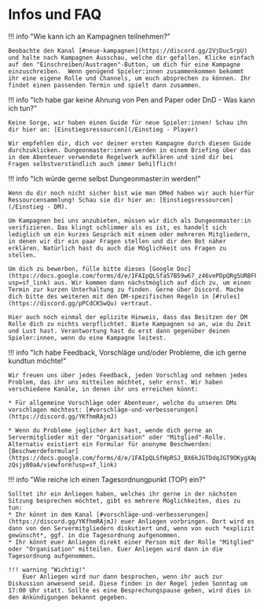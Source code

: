 # Infos und FAQ

!!! info "Wie kann ich an Kampagnen teilnehmen?"

    Beobachte den Kanal [#neue-kampagnen](https://discord.gg/2VjDuc5rpU) und halte nach Kampagnen Ausschau, welche dir gefallen. Klicke einfach auf den "Einschreiben/Austragen"-Button, um dich für eine Kampagne einzuschreiben.  Wenn genügend Spieler:innen zusammenkommen bekommt ihr eine eigene Rolle und Channels, um euch absprechen zu können. Ihr findet einen passenden Termin und spielt dann zusammen.

!!! info "Ich habe gar keine Ahnung von Pen and Paper oder DnD - Was kann ich tun?"

    Keine Sorge, wir haben einen Guide für neue Spieler:innen! Schau ihn dir hier an: [Einstiegsressourcen](/Einstieg - Player)

    Wir empfehlen dir, dich vor deiner ersten Kampagne durch diesen Guide durchzuklicken. Dungeonmaster:innen werden in einem Briefing über das in dem Abenteuer verwendete Regelwerk aufklären und sind dir bei Fragen selbstverständlich auch immer behilflich!

!!! info "Ich würde gerne selbst Dungeonmaster:in werden!"

    Wenn du dir noch nicht sicher bist wie man DMed haben wir auch hierfür Ressourcensammlung! Schau sie dir hier an: [Einstiegsressourcen](/Einstieg - DM).
    
    Um Kampagnen bei uns anzubieten, müssen wir dich als Dungeonmaster:in verifizieren. Das klingt schlimmer als es ist, es handelt sich lediglich um ein kurzes Gespräch mit einem oder mehreren Mitgliedern, in denen wir dir ein paar Fragen stellen und dir den Bot näher erklären. Natürlich hast du auch die Möglichkeit uns Fragen zu stellen.

    Um dich zu bewerben, fülle bitte dieses [Google Doc](https://docs.google.com/forms/d/e/1FAIpQLSfa57B59w67_z46vePDpQRg5URBFPtBGNa657HFSGKybT85lQ/viewform?usp=sf_link) aus. Wir kommen dann nächstmöglich auf dich zu, um einen Termin zur kurzen Unterhaltung zu finden. Gerne über Discord. Mache dich bitte des weiteren mit den DM-spezifischen Regeln in [#rules](https://discord.gg/pPCdCK5wQu) vertraut. 

    Hier auch noch einmal der eplizite Hinweis, dass das Besitzen der DM Rolle dich zu nichts verpflichtet. Biete Kampagnen so an, wie du Zeit und Lust hast. Verantwortung hast du erst dann gegenüber deinen Spieler:innen, wenn du eine Kampagne leitest. 
    

!!! info "Ich habe Feedback, Vorschläge und/oder Probleme, die ich gerne kundtun möchte!"

    Wir freuen uns über jedes Feedback, jeden Vorschlag und nehmen jedes Problem, das ihr uns mitteilen möchtet, sehr ernst. Wir haben verschiedene Kanäle, in denen ihr uns erreichen könnt:

    * Für allgemeine Vorschläge oder Abenteuer, welche du unseren DMs vorschlagen möchtest: [#vorschläge-und-verbesserungen](https://discord.gg/YKfhmRAjmJ)

    * Wenn du Probleme jeglicher Art hast, wende dich gerne an Servermitglieder mit der "Organisation" oder "Mitglied"-Rolle. Alternativ existiert ein Formular für anonyme Beschwerden: [Beschwerdeformular](https://docs.google.com/forms/d/e/1FAIpQLSfHpRSJ_BX6kJGTDdqJGT9OKygXApGKEUW9GOxz-zQsjy80aA/viewform?usp=sf_link)


!!! info "Wie reiche ich einen Tagesordnungpunkt (TOP) ein?"

    Solltet ihr ein Anliegen haben, welches ihr gerne in der nächsten Sitzung besprechen möchtet, gibt es mehrere Möglichkeiten, dies zu tun:
    * Ihr könnt in dem Kanal [#vorschläge-und-verbesserungen](https://discord.gg/YKfhmRAjmJ) euer Anliegen vorbringen. Dort wird es dann von den Servermitgliedern diskutiert und, wenn von euch *explizit gewünscht*, ggf. in die Tagesordnung aufgenommen.
    * Ihr könnt euer Anliegen direkt einer Person mit der Rolle "Mitglied" oder "Organisation" mitteilen. Euer Anliegen wird dann in die Tagesordnung aufgenommen.
    
    !!! warning "Wichtig!"
        Euer Anliegen wird nur dann besprochen, wenn ihr auch zur Diskussion anwesend seid. Diese finden in der Regel jeden Sonntag um 17:00 Uhr statt. Sollte es eine Besprechungspause geben, wird dies in den Ankündigungen bekannt gegeben.